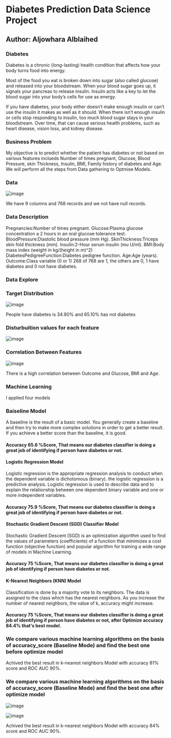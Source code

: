 # Diabetes Prediction Data Science Project

## Author: Aljowhara Alblaihed 


### Diabetes
Diabetes is a chronic (long-lasting) health condition that affects how your body turns food into energy.

Most of the food you eat is broken down into sugar (also called glucose) and released into your bloodstream. When your blood sugar goes up, it signals your pancreas to release insulin. Insulin acts like a key to let the blood sugar into your body’s cells for use as energy.

If you have diabetes, your body either doesn’t make enough insulin or can’t use the insulin it makes as well as it should. When there isn’t enough insulin or cells stop responding to insulin, too much blood sugar stays in your bloodstream. Over time, that can cause serious health problems, such as heart disease, vision loss, and kidney disease.

### Business Problem
My objective is to predict whether the patient has diabetes or not based on various features inclueds Number of times pregnant, Glucose, Blood Pressure, skin Thickness, Insulin, BMI, Family history of diabetes and Age. We will perform all the steps from Data gathering to Optmise Models.

### Data 
![image](https://user-images.githubusercontent.com/75037992/108632732-840d4f00-7481-11eb-813e-32046d9ef628.png)

We have 9 columns and 768 records and we not have null records.

### Data Description
Pregnancies:Number of times pregnant.
Glucose:Plasma glucose concentration a 2 hours in an oral glucose tolerance test.
BloodPressure:Diastolic blood pressure (mm Hg).
SkinThickness:Triceps skin fold thickness (mm).
Insulin:2-Hour serum insulin (mu U/ml).
BMI:Body mass index (weight in kg/(height in m)^2)
DiabetesPedigreeFunction:Diabetes pedigree function.
Age:Age (years).
Outcome:Class variable (0 or 1) 268 of 768 are 1, the others are 0, 1 have diabetes and 0 not have diabetes.

### Data Explore
### Target Distribution
![image](https://user-images.githubusercontent.com/75037992/108632811-e1a19b80-7481-11eb-9fb6-c65fe3c84892.png)

People have diabetes is 34.90% and 65.10% has not diabetes

### Disturbuition values for each feature
![image](https://user-images.githubusercontent.com/75037992/108633131-a99b5800-7483-11eb-837f-3bc9460bc9f0.png)

### Correlation Between Features
![image](https://user-images.githubusercontent.com/75037992/108633551-dfd9d700-7485-11eb-8218-0567dacc20a3.png)

There is a high correlation between Outcome and Glucose, BMI and Age.

### Machine Learning 
I applied four models 
### Baiseline Model
A baseline is the result of a basic model. You generally create a baseline and then try to make more complex solutions in order to get a better result. If you achieve a better score than the baseline, it is good.
#### Accuracy 65.6 %Score, That means our diabetes classifier is doing a great job of identifying if person have diabetes or not.

#### Logistic Regression Model
Logistic regression is the appropriate regression analysis to conduct when the dependent variable is dichotomous (binary). the logistic regression is a predictive analysis.  Logistic regression is used to describe data and to explain the relationship between one dependent binary variable and one or more independent variables.
#### Accuracy 75.9 %Score, That means our diabetes classifier is doing a great job of identifying if person have diabetes or not.

#### Stochastic Gradient Descent (SGD) Classifier Model
Stochastic Gradient Descent (SGD) is an optimization algorithm used to find the values of parameters (coefficients) of a function that minimizes a cost function (objective function) and popular algorithm for training a wide range of models in Machine Learning.
#### Accuracy 75 %Score, That means our diabetes classifier is doing a great job of identifying if person have diabetes or not.

#### K-Nearest Neighbors (KNN) Model
Classification is done by a majority vote to its neighbors. The data is assigned to the class which has the nearest neighbors. As you increase the number of nearest neighbors, the value of k, accuracy might increase.
#### Accuracy 75 %Score, That means our diabetes classifier is doing a great job of identifying if person have diabetes or not, after Optimize accuracy 84.4% that's best model.

### We compare various machine learning algorithms on the basis of accuracy_score (Baseline Mode) and find the best one before optimize model


Achived the best result in k-nearest neighbors Model with accuracy 81% score and ROC AUC 90%.

### We compare various machine learning algorithms on the basis of accuracy_score (Baseline Mode) and find the best one after optimize model
![image](https://user-images.githubusercontent.com/75037992/108985329-fb212e00-76a1-11eb-9b75-4e3eea9f537d.png)

![image](https://user-images.githubusercontent.com/75037992/108985523-34599e00-76a2-11eb-89a3-3c87a78a5a4c.png)

Achived the best result in k-nearest neighbors Model with accuracy 84% score and ROC AUC 90%.





